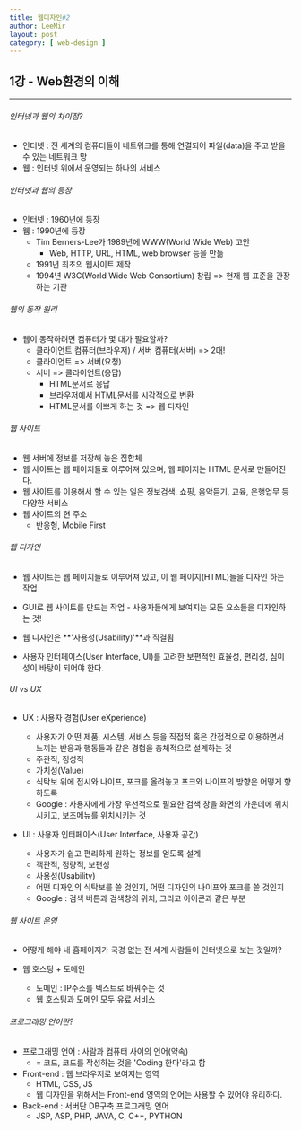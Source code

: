 ```yaml
---
title: 웹디자인#2
author: LeeMir
layout: post
category: [ web-design ]
---
```


## 1강 - Web환경의 이해

- - -

###### 인터넷과 웹의 차이점?

- 인터넷 : 전 세계의 컴퓨터들이 네트워크를 통해 연결되어 파일(data)을 주고 받을 수 있는 네트워크 망
- 웹 : 인터넷 위에서 운영되는 하나의 서비스



###### 인터넷과 웹의 등장

- 인터넷 : 1960년에 등장
- 웹 : 1990년에 등장
  - Tim Berners-Lee가 1989년에 WWW(World Wide Web) 고안
    - Web, HTTP, URL, HTML, web browser 등을 만듦
  - 1991년 최초의 웹사이트 제작
  - 1994년 W3C(World Wide Web Consortium) 창립 => 현재 웹 표준을 관장하는 기관



###### 웹의 동작 원리

- 웹이 동작하려면 컴퓨터가 몇 대가 필요할까?
  - 클라이언트 컴퓨터(브라우저) / 서버 컴퓨터(서버) => 2대!
  - 클라이언트 => 서버(요청)
  - 서버 => 클라이언트(응답)
    - HTML문서로 응답
    - 브라우저에서 HTML문서를 시각적으로 변환
    - HTML문서를 이쁘게 하는 것 => 웹 디자인



###### 웹 사이트

- 웹 서버에 정보를 저장해 놓은 집합체
- 웹 사이트는 웹 페이지들로 이루어져 있으며, 웹 페이지는 HTML 문서로 만들어진다.
- 웹 사이트를 이용해서 할 수 있는 일은 정보검색, 쇼핑, 음악듣기, 교육, 은행업무 등 다양한 서비스
- 웹 사이트의 현 주소
  - 반응형, Mobile First



###### 웹 디자인

- 웹 사이트는 웹 페이지들로 이루어져 있고, 이 웹 페이지(HTML)들을 디자인 하는 작업

- GUI로 웹 사이트를 만드는 작업 - 사용자들에게 보여지는 모든 요소들을 디자인하는 것!
- 웹 디자인은 **'사용성(Usability)'**과 직결됨
- 사용자 인터페이스(User Interface, UI)를 고려한 보편적인 효율성, 편리성, 심미성이 바탕이 되어야 한다.



###### UI vs UX

- UX : 사용자 경험(User eXperience)
  - 사용자가 어떤 제품, 시스템, 서비스 등을 직접적 혹은 간접적으로 이용하면서 느끼는 반응과 행동들과 같은 경험을 총체적으로 설계하는 것
  - 주관적, 정성적
  - 가치성(Value)
  - 식탁보 위에 접시와 나이프, 포크를 올려놓고 포크와 나이프의 방향은 어떻게 향하도록
  - Google : 사용자에게 가장 우선적으로 필요한 검색 창을 화면의 가운데에 위치시키고, 보조메뉴를 위치시키는 것

- UI : 사용자 인터페이스(User Interface, 사용자 공간)
  - 사용자가 쉽고 편리하게 원하는 정보를 얻도록 설계
  - 객관적, 정량적, 보편성
  - 사용성(Usability)
  - 어떤 디자인의 식탁보를 쓸 것인지, 어떤 디자인의 나이프와 포크를 쓸 것인지
  - Google : 검색 버튼과 검색창의 위치, 그리고 아이콘과 같은 부분



###### 웹 사이트 운영

- 어떻게 해야 내 홈페이지가 국경 없는 전 세계 사람들이 인터넷으로 보는 것일까?

- 웹 호스팅 + 도메인
  - 도메인 : IP주소를 텍스트로 바꿔주는 것
  - 웹 호스팅과 도메인 모두 유료 서비스



###### 프로그래밍 언어란?

- 프로그래밍 언어 : 사람과 컴퓨터 사이의 언어(약속)
  - = 코드, 코드를 작성하는 것을 'Coding 한다'라고 함
- Front-end : 웹 브라우저로 보여지는 영역
  - HTML, CSS, JS
  - 웹 디자인을 위해서는 Front-end 영역의 언어는 사용할 수 있어야 유리하다.
- Back-end : 서버단 DB구축 프로그래밍 언어
  - JSP, ASP, PHP, JAVA, C, C++, PYTHON

